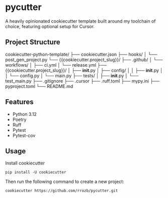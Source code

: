 # pycutter
A heavily opinionated cookiecutter template built around my toolchain of choice, featuring optional setup for Cursor.


## Project Structure
cookiecutter-python-template/
├── cookiecutter.json
├── hooks/
│   └── post_gen_project.py
└── {{cookiecutter.project_slug}}/
    ├── .github/
    │   └── workflows/
    │       ├── ci.yml
    │       └── release.yml
    ├── {{cookiecutter.project_slug}}/
    │   ├── __init__.py
    │   ├── config/
    │   │   ├── __init__.py
    │   │   └── config.py
    │   └── main.py
    ├── tests/
    │   ├── __init__.py
    │   └── test_main.py
    ├── .gitignore
    ├── .cursor
    ├── .ruff.toml
    ├── mypy.ini
    ├── pyproject.toml
    └── README.md

## Features
- Python 3.12
- Poetry
- Ruff
- Pytest
- Pytest-cov

## Usage
Install cookiecutter
```
pip install -U cookiecutter
```
Then run the following command to create a new project:
```bash
cookiecutter https://github.com/rrozb/pycutter.git
```

